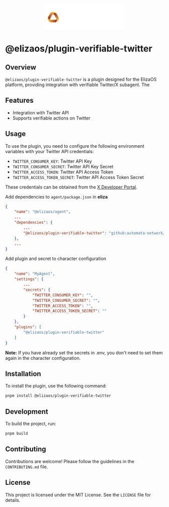 <div align="center">
  <picture>
    <source media="(prefers-color-scheme: dark)" srcset="https://raw.githubusercontent.com/automata-network/automata-brand-kit/main/PNG/ATA_White%20Text%20with%20Color%20Logo.png">
    <source media="(prefers-color-scheme: light)" srcset="https://raw.githubusercontent.com/automata-network/automata-brand-kit/main/PNG/ATA_Black%20Text%20with%20Color%20Logo.png">
    <img src="https://raw.githubusercontent.com/automata-network/automata-brand-kit/main/PNG/ATA_White%20Text%20with%20Color%20Logo.png" width="50%">
  </picture>
</div>

# @elizaos/plugin-verifiable-twitter

## Overview

`@elizaos/plugin-verifiable-twitter` is a plugin designed for the ElizaOS platform, providing integration with verifiable Twitter/X subagent. The 

## Features

- Integration with Twitter API
- Supports verifiable actions on Twitter

## Usage

To use the plugin, you need to configure the following environment variables with your Twitter API credentials:

- `TWITTER_CONSUMER_KEY`: Twitter API Key
- `TWITTER_CONSUMER_SECRET`: Twitter API Key Secret
- `TWITTER_ACCESS_TOKEN`: Twitter API Access Token
- `TWITTER_ACCESS_TOKEN_SECRET`: Twitter API Access Token Secret

These credentials can be obtained from the [X Developer Portal](https://developer.x.com/).

Add dependencies to `agent/package.json` in **eliza**
```json
{
    "name": "@elizaos/agent",
    ...
    "dependencies": {
        ...
        "@elizaos/plugin-verifiable-twitter": "github:automata-network/eliza-plugin-verifiable-twitter"
    },
    ...
}
```

Add plugin and secret to character configuration
```json
{
    "name": "MyAgent",
    "settings": {
        ...
        "secrets": {
            "TWITTER_CONSUMER_KEY": "",
            "TWITTER_CONSUMER_SECRET": "",
            "TWITTER_ACCESS_TOKEN": "",
            "TWITTER_ACCESS_TOKEN_SECRET": ""
        }
    },
    "plugins": [
        "@elizaos/plugin-verifiable-twitter"
    ]
}
```

**Note:** If you have already set the secrets in .env, you don't need to set them again in the character configuration.


## Installation

To install the plugin, use the following command:

```bash
pnpm install @elizaos/plugin-verifiable-twitter
```


## Development

To build the project, run:

```bash
pnpm build
```

## Contributing

Contributions are welcome! Please follow the guidelines in the `CONTRIBUTING.md` file.

## License

This project is licensed under the MIT License. See the `LICENSE` file for details.
